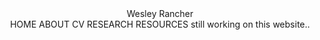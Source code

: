 <div align="center"> Wesley Rancher
<div align="center"> HOME		ABOUT		CV		RESEARCH		RESOURCES
 still working on this website..
